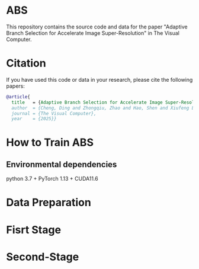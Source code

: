 # ABS
This repository contains the source code and data for the paper "Adaptive Branch Selection for Accelerate Image Super-Resolution" in The Visual Computer.
# Citation
If you have used this code or data in your research, please cite the following papers:

```BibTeX
@article{
  title   = {Adaptive Branch Selection for Accelerate Image Super-Resolution}
  author  = {Cheng, Ding and Zhongqiu, Zhao and Hao, Shen and Xiufeng Liu}
  journal = {The Visual Computer},
  year    = {2025}}
```


# How to Train ABS
## Environmental dependencies
python 3.7 + PyTorch 1.13 + CUDA11.6

# Data Preparation
# Fisrt Stage
# Second-Stage
